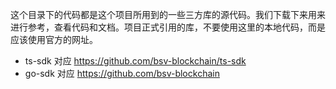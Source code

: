 这个目录下的代码都是这个项目所用到的一些三方库的源代码。我们下载下来用来进行参考，查看代码和文档。项目正式引用的库，不要使用这里的本地代码，而是应该使用官方的网址。

- ts-sdk 对应 https://github.com/bsv-blockchain/ts-sdk
- go-sdk 对应 https://github.com/bsv-blockchain